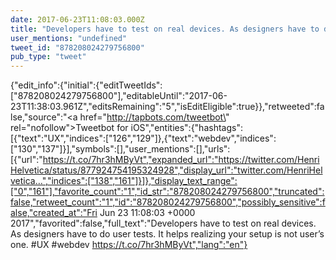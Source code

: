 ```yaml
---
date: 2017-06-23T11:08:03.000Z
title: "Developers have to test on real devices. As designers have to do user tests. It helps realizing your setup is not user’s one. #UX #webdev https://t.co/7hr3hMByVt″"
user_mentions: "undefined"
tweet_id: "878208024279756800"
pub_type: "tweet"
---
```

{"edit_info":{"initial":{"editTweetIds":["878208024279756800"],"editableUntil":"2017-06-23T11:38:03.961Z","editsRemaining":"5","isEditEligible":true}},"retweeted":false,"source":"<a href=\"http://tapbots.com/tweetbot\" rel=\"nofollow\">Tweetbot for iΟS</a>","entities":{"hashtags":[{"text":"UX","indices":["126","129"]},{"text":"webdev","indices":["130","137"]}],"symbols":[],"user_mentions":[],"urls":[{"url":"https://t.co/7hr3hMByVt","expanded_url":"https://twitter.com/HenriHelvetica/status/877924754195324928","display_url":"twitter.com/HenriHelvetica…","indices":["138","161"]}]},"display_text_range":["0","161"],"favorite_count":"1","id_str":"878208024279756800","truncated":false,"retweet_count":"1","id":"878208024279756800","possibly_sensitive":false,"created_at":"Fri Jun 23 11:08:03 +0000 2017","favorited":false,"full_text":"Developers have to test on real devices. As designers have to do user tests. It helps realizing your setup is not user’s one. #UX #webdev https://t.co/7hr3hMByVt","lang":"en"}
